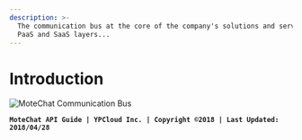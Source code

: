 ```yaml
---
description: >-
  The communication bus at the core of the company's solutions and services at
  PaaS and SaaS layers...
---
```


# Introduction

![MoteChat Communication Bus](.gitbook/assets/mc.png)

**`MoteChat API Guide | YPCloud Inc. | Copyright ©2018 | Last Updated: 2018/04/28`**




